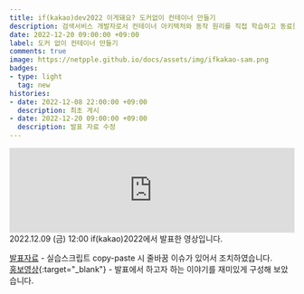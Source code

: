 ```yaml
---
title: if(kakao)dev2022 이게돼요? 도커없이 컨테이너 만들기  
description: 검색서비스 개발자로서 컨테이너 아키텍처와 동작 원리를 직접 학습하고 동료들과 나누면서 사내 교육 과정으로 탄생하게 된 '컨테이너 인터널'을 if(kakao)2022를 통해 외부에 공개합니다. 클라우드와 컨테이너 기술에 관심이 있는 서비스 개발자를 온라인에서 만나 쉽게 컨테이너 동작을 이해하고 직접 컨테이너를 만드는 실습을 진행합니다.       
date: 2022-12-20 09:00:00 +09:00  
label: 도커 없이 컨테이너 만들기  
comments: true  
image: https://netpple.github.io/docs/assets/img/ifkakao-sam.png  
badges:
- type: light  
  tag: new  
histories:  
- date: 2022-12-08 22:00:00 +09:00    
  description: 최초 게시  
- date: 2022-12-20 09:00:00 +09:00    
  description: 발표 자료 수정 
---
```

<div class="responsive-wrap">
  <iframe src="https://if.kakao.com/2022/session/104" frameborder="0" width="100%" allowfullscreen="true" mozallowfullscreen="true" webkitallowfullscreen="true"></iframe>
</div>
<span>2022.12.09 (금) 12:00 if(kakao)2022에서 발표한 영상입니다.</span>

[발표자료](https://github.com/sam0kim/container-internal/raw/main/ifkakao2022_container-internal.pdf) - 실습스크립트 copy-paste 시 줄바꿈 이슈가 있어서 조치하였습니다.  
[홍보영상](https://www.youtube.com/watch?v=EO5AdwO5NTc#){:target="_blank"} - 발표에서 하고자 하는 이야기를 재미있게 구성해 보았습니다.    

